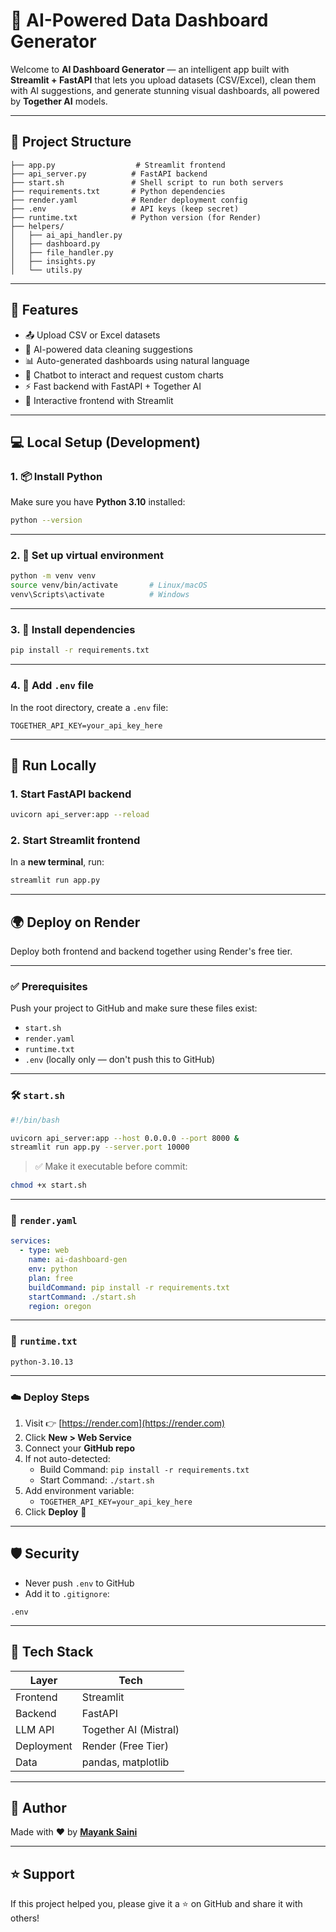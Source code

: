 # 🚀 AI-Powered Data Dashboard Generator

Welcome to **AI Dashboard Generator** — an intelligent app built with **Streamlit + FastAPI** that lets you upload datasets (CSV/Excel), clean them with AI suggestions, and generate stunning visual dashboards, all powered by **Together AI** models.

---

## 📁 Project Structure

```
├── app.py                  # Streamlit frontend
├── api_server.py          # FastAPI backend
├── start.sh               # Shell script to run both servers
├── requirements.txt       # Python dependencies
├── render.yaml            # Render deployment config
├── .env                   # API keys (keep secret)
├── runtime.txt            # Python version (for Render)
├── helpers/
│   ├── ai_api_handler.py
│   ├── dashboard.py
│   ├── file_handler.py
│   ├── insights.py
│   └── utils.py
```

---

## 🧠 Features

- 📤 Upload CSV or Excel datasets  
- 🧼 AI-powered data cleaning suggestions  
- 📊 Auto-generated dashboards using natural language  
- 💬 Chatbot to interact and request custom charts  
- ⚡ Fast backend with FastAPI + Together AI  
- 🎨 Interactive frontend with Streamlit  

---

## 💻 Local Setup (Development)

### 1. 📦 Install Python

Make sure you have **Python 3.10** installed:

```bash
python --version
```

---

### 2. 🧪 Set up virtual environment

```bash
python -m venv venv
source venv/bin/activate       # Linux/macOS
venv\Scripts\activate          # Windows
```

---

### 3. 🔧 Install dependencies

```bash
pip install -r requirements.txt
```

---

### 4. 🔑 Add `.env` file

In the root directory, create a `.env` file:

```env
TOGETHER_API_KEY=your_api_key_here
```

---

## 🧪 Run Locally

### 1. Start FastAPI backend

```bash
uvicorn api_server:app --reload
```

### 2. Start Streamlit frontend

In a **new terminal**, run:

```bash
streamlit run app.py
```

---

## 🌍 Deploy on Render

Deploy both frontend and backend together using Render's free tier.

---

### ✅ Prerequisites

Push your project to GitHub and make sure these files exist:

- `start.sh`
- `render.yaml`
- `runtime.txt`
- `.env` (locally only — don't push this to GitHub)

---

### 🛠 `start.sh`

```bash
#!/bin/bash

uvicorn api_server:app --host 0.0.0.0 --port 8000 &
streamlit run app.py --server.port 10000
```

> ✅ Make it executable before commit:

```bash
chmod +x start.sh
```

---

### 🧾 `render.yaml`

```yaml
services:
  - type: web
    name: ai-dashboard-gen
    env: python
    plan: free
    buildCommand: pip install -r requirements.txt
    startCommand: ./start.sh
    region: oregon
```

---

### 🐍 `runtime.txt`

```
python-3.10.13
```

---

### ☁️ Deploy Steps

1. Visit 👉 [https://render.com](https://render.com)
2. Click **New > Web Service**
3. Connect your **GitHub repo**
4. If not auto-detected:
   - Build Command: `pip install -r requirements.txt`
   - Start Command: `./start.sh`
5. Add environment variable:
   - `TOGETHER_API_KEY=your_api_key_here`
6. Click **Deploy** 🚀

---

## 🛡️ Security

- Never push `.env` to GitHub
- Add it to `.gitignore`:

```
.env
```

---

## 🔧 Tech Stack

| Layer      | Tech                 |
|------------|----------------------|
| Frontend   | Streamlit            |
| Backend    | FastAPI              |
| LLM API    | Together AI (Mistral)|
| Deployment | Render (Free Tier)   |
| Data       | pandas, matplotlib   |

---

## 🙌 Author

Made with ❤️ by **[Mayank Saini](https://github.com/MayankxSaini)**

---

## ⭐ Support

If this project helped you, please give it a ⭐ on GitHub and share it with others!
